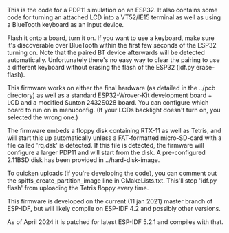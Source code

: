 This is the code for a PDP11 simulation on an ESP32. It also contains some code for turning
an attached LCD into a VT52/IE15 terminal as well as using a BlueTooth keyboard as an input device.

Flash it onto a board, turn it on. If you want to use a keyboard, make sure it's discoverable
over BlueTooth within the first few seconds of the ESP32 turning on. Note that the paired
BT device afterwards will be detected automatically. Unfortunately there's no easy way to clear
the pairing to use a different keyboard without erasing the flash of the ESP32 (idf.py erase-flash).

This firmware works on either the final hardware (as detailed in the ../pcb directory) as well
as a standard ESP32-Wrover-Kit development board + LCD and a modified Sunton 2432S028 board. You can configure which board to run on
in menuconfig. (If your LCDs backlight doesn't turn on, you selected the wrong one.)

The firmware embeds a floppy disk containing RTX-11 as well as Tetris, and will start this up
automatically unless a FAT-formatted micro-SD-card with a file called 'rq.dsk' is detected. If
this file is detected, the firmware will configure a larger PDP11 and will start from the disk.
A pre-configured 2.11BSD disk has been provided in ../hard-disk-image.

To quicken uploads (if you're developing the code), you can comment out the
spiffs_create_partition_image line in CMakeLists.txt. This'll stop 'idf.py flash'
from uploading the Tetris floppy every time.

This firmware is developed on the current (11 jan 2021) master branch of ESP-IDF, but will likely
compile on ESP-IDF 4.2 and possibly other versions.

As of April 2024 it is patched for latest ESP-IDF 5.2.1 and compiles with that. 

